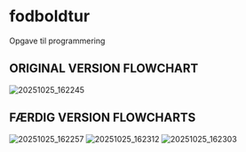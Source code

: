 # fodboldtur
Opgave til programmering

## ORIGINAL VERSION FLOWCHART
![20251025_162245](https://github.com/user-attachments/assets/bb3747d1-a5e3-40bb-ba15-4323a42596bc)

## FÆRDIG VERSION FLOWCHARTS
![20251025_162257](https://github.com/user-attachments/assets/def3c4f3-e2d3-400b-85f3-b85f429a35ed)
![20251025_162312](https://github.com/user-attachments/assets/59e3496a-a4ca-4a0e-9514-802e4192c715)
![20251025_162303](https://github.com/user-attachments/assets/e6062b2d-9866-4964-8063-05f61777d0e4)

